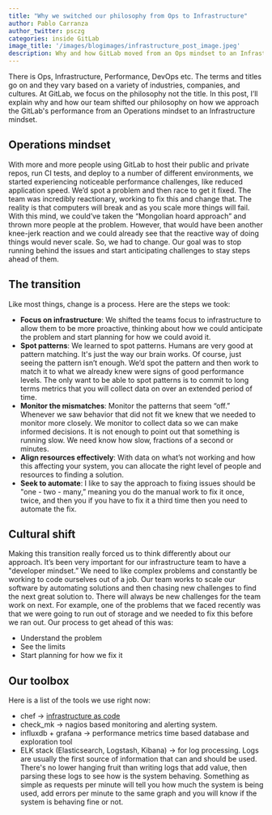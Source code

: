 ```yaml
---
title: "Why we switched our philosophy from Ops to Infrastructure"
author: Pablo Carranza
author_twitter: psczg
categories: inside GitLab
image_title: '/images/blogimages/infrastructure_post_image.jpeg' 
description: Why and how GitLab moved from an Ops mindset to an Infrastructure mindset
---
```


There is Ops, Infrastructure, Performance, DevOps etc. The terms and titles go on and they vary based on a
variety of industries, companies, and cultures. At GitLab, we focus on the philosophy not the title. In this 
post, I’ll explain why and how our team shifted our philosophy on how we approach the GitLab's performance 
from an Operations mindset to an Infrastructure mindset.

<!-- more -->

## Operations mindset

With more and more people using GitLab to host their public and private repos, run CI tests, and deploy to a 
number of different environments, we started experiencing noticeable performance challenges, like reduced 
application speed. We’d spot a problem and then race to get it fixed. 
The team was incredibly reactionary, working to fix this and change that. The reality is that computers will 
break and as you scale more things will fail. With this mind, we could’ve 
taken the “Mongolian hoard approach” and thrown more people at the problem. However, that would have been 
another knee-jerk reaction and we could already see that the reactive way of doing things would never scale. 
So, we had to change. Our goal was to stop running behind the issues and start anticipating challenges to 
stay steps ahead of them.

## The transition 

Like most things, change is a process. Here are the steps we took:

* **Focus on infrastructure**: We shifted the teams focus to infrastructure to allow them to be more proactive, thinking about how we could anticipate the problem and start planning for how we could avoid it.
* **Spot patterns**: We learned to spot patterns. Humans are very good at pattern matching. It's just the way our brain works. Of course, just seeing the pattern isn’t enough. We’d spot the pattern and then work to match it to what we already knew were signs of good performance levels. The only want to be able to spot patterns is to commit to long terms metrics that you will collect data on over an extended period of time.
* **Monitor the mismatches**: Monitor the patterns that seem “off.” Whenever we saw behavior that did not fit we knew that we needed to monitor more closely. We monitor to collect data so we can make informed decisions. It is not enough to point out that something is running slow. We need know how slow, fractions of a second or minutes.
* **Align resources effectively**: With data on what’s not working and how this affecting your system, you can allocate the right level of people and resources to finding a solution.
* **Seek to automate**: I like to say the approach to fixing issues should be "one - two - many,” meaning you do the manual work to fix it once, twice, and then you if you have to fix it a third time then you need to automate the fix.

## Cultural shift 

Making this transition really forced us to think differently about our approach. It’s been very important 
for our infrastructure team to have a "developer mindset.” We need to like complex problems and constantly 
be working to code ourselves out of a job.  Our team works to scale our software by automating solutions and 
then chasing new challenges to find the next great solution to. There will always be new challenges for the 
team work on next. For example, one of the problems that we faced recently was that we were going to run out 
of storage and we needed to fix this before we ran out. Our process to get ahead of this was:

* Understand the problem
* See the limits
* Start planning for how we fix it

## Our toolbox 

Here is a list of the tools we use right now:

- chef -> [infrastructure as code](https://www.thoughtworks.com/es/insights/blog/infrastructure-code-reason-smile)
- check_mk -> nagios based monitoring and alerting system.
- influxdb + grafana -> performance metrics time based database and exploration tool
- ELK stack (Elasticsearch, Logstash, Kibana) -> for log processing. Logs are usually the first source of information that can and should be used. There's no lower hanging fruit than writing logs that add value, then parsing these logs to see how is the system behaving. Something as simple as requests per minute will tell you how much the system is being used, add errors per minute to the same graph and you will know if the system is behaving fine or not.
